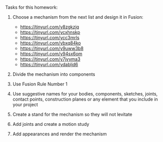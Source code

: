 Tasks for this homework: 

1. Choose a mechanism from the next list and design it in Fusion:
    - https://tinyurl.com/y8zgkzjq
    - https://tinyurl.com/ycxhnskp
    - https://tinyurl.com/ycc3mrls
    - https://tinyurl.com/ybxq84ko
    - https://tinyurl.com/y9uww3b8
    - https://tinyurl.com/y94sx6om
    - https://tinyurl.com/y7jvyma3
    - https://tinyurl.com/ydabljd6
    
2. Divide the mechanism into components

3. Use Fusion Rule Number 1

4. Use suggestive names for your bodies, components, sketches, joints, contact points, 
construction planes or any element that you include in your project

5. Create a stand for the mechanism so they will not levitate

6. Add joints and create a motion study

7. Add appearances and render the mechanism
